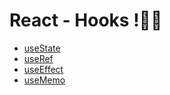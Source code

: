 # React - Hooks !💁‍♀️
- [useState](https://github.com/yyeonggg/TIL/blob/master/React/Hooks/usestate.md)
- [useRef](https://github.com/yyeonggg/TIL/blob/master/React/Hooks/useRef.md)
- [useEffect](https://github.com/yyeonggg/TIL/blob/master/React/Hooks/useEffect.md)
- [useMemo](https://github.com/yyeonggg/TIL/blob/master/React/Hooks/useMemo.md)
